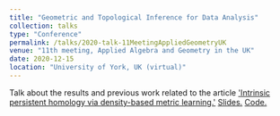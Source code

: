 ```yaml
---
title: "Geometric and Topological Inference for Data Analysis"
collection: talks
type: "Conference"
permalink: /talks/2020-talk-11MeetingAppliedGeometryUK
venue: "11th meeting, Applied Algebra and Geometry in the UK"
date: 2020-12-15
location: "University of York, UK (virtual)"
---
```


Talk about the results and previous work related to the article ['Intrinsic persistent homology via density-based metric learning.'](https://arxiv.org/abs/1912.02225) 
[Slides.]("http://ximena_fernandez.github.io/files/Geometric_and_Topological_Inference_for_Data_Analysis.pdf"")
[Code.](https://github.com/ximenafernandez/intrinsicPH)
